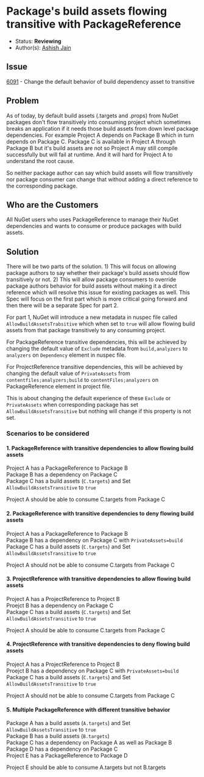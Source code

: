 # Package's build assets flowing transitive with PackageReference

* Status: **Reviewing**
* Author(s): [Ashish Jain](https://github.com/jainaashish)

## Issue

[6091](https://github.com/NuGet/Home/issues/6091) - Change the default behavior of build dependency asset to transitive

## Problem

As of today, by default build assets (.targets and .props) from NuGet packages don't flow transitively into consuming project which sometimes breaks an application if it needs those build assets from down level package dependencies. For example Project A depends on Package B which in turn depends on Package C. Package C is available in Project A through Package B but it's build assets are not so Project A may still compile successfully but will fail at runtime. And it will hard for Project A to understand the root cause. 

So neither package author can say which build assets will flow transitively nor package consumer can change that without adding a direct reference to the corresponding package.

## Who are the Customers

All NuGet users who uses PackageReference to manage their NuGet dependencies and wants to consume or produce packages with build assets.

## Solution

There will be two parts of the solution. 1) This will focus on allowing package authors to say whether their package's build assets should flow transitively or not. 2) This will allow package consumers to override package authors behavior for build assets without making it a direct reference which will resolve this issue for existing packages as well. This Spec will focus on the first part which is more critical going forward and then there will be a separate Spec for part 2.

For part 1, NuGet will introduce a new metadata in nuspec file called `AllowBuildAssetsTrabsitive` which when set to `true` will allow flowing build assets from that package transitively to any consuming project. 

For PackageReference transitive dependencies, this will be achieved by changing the default value of `Exclude` metadata from `build,analyzers` to `analyzers` on `Dependency` element in nuspec file.

For ProjectReference transitive dependencies, this will be achieved by changing the default value of `PrivateAssets` from `contentfiles;analyzers;build` to `contentFiles;analyzers` on PackageReference element in project file.

This is about changing the default experience of these `Exclude` or `PrivateAssets` when corresponding package has set `AllowBuildAssetsTransitive` but nothing will change if this property is not set.

### Scenarios to be considered

#### 1. PackageReference with transitive dependencies to allow flowing build assets

Project A has a PackageReference to Package B </br>
Package B has a dependency on Package C </br>
Package C has a build assets (`C.targets`) and Set `AllowBuildAssetsTransitive` to `true` </br>

Project A should be able to consume C.targets from Package C

#### 2. PackageReference with transitive dependencies to deny flowing build assets

Project A has a PackageReference to Package B </br>
Package B has a dependency on Package C with `PrivateAssets=build` </br>
Package C has a build assets (`C.targets`) and Set `AllowBuildAssetsTransitive` to `true` </br>

Project A should not be able to consume C.targets from Package C

#### 3. ProjectReference with transitive dependencies to allow flowing build assets

Project A has a ProjectReference to Project B </br>
Proejct B has a dependency on Package C </br>
Package C has a build assets (`C.targets`) and Set `AllowBuildAssetsTransitive` to `true` </br>

Project A should be able to consume C.targets from Package C

#### 4. ProjectReference with transitive dependencies to deny flowing build assets

Project A has a ProjectReference to Project B </br>
Proejct B has a dependency on Package C with `PrivateAssets=build` </br>
Package C has a build assets (`C.targets`) and Set `AllowBuildAssetsTransitive` to `true` </br>

Project A should not be able to consume C.targets from Package C

#### 5. Multiple PackageReference with different transitive behavior

Package A has a build assets (`A.targets`) and Set `AllowBuildAssetsTransitive` to `true` </br>
Package B has a build assets (`B.targets`) </br>
Package C has a dependency on Package A as well as Package B </br>
Package D has a dependency on Package C </br>
Project E has a PackageReference to Package D </br>

Project E should be able to consume A.targets but not B.targets

